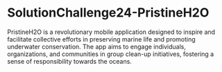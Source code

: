 # SolutionChallenge24-PristineH2O
PristineH2O is a revolutionary mobile application designed to inspire and facilitate collective efforts in preserving marine life and promoting underwater conservation. The app aims to engage individuals, organizations, and communities in group clean-up initiatives, fostering a sense of responsibility towards the oceans.

